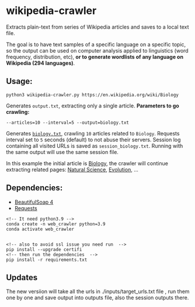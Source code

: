# wikipedia-crawler
Extracts plain-text from series of Wikipedia articles and saves to a local text file.

The goal is to have text samples of a specific language on a specific topic, so the output can be used on computer analysis applied to linguistics (word frequency, distribution, etc), **or to generate wordlists of any language on Wikipedia (294 languages)**.

## Usage:

```
python3 wikipedia-crawler.py https://en.wikipedia.org/wiki/Biology
```
Generates `output.txt`, extracting only a single article. **Parameters to go crawling:**
```
--articles=10 --interval=5 --output=biology.txt 
```

Generates [`biology.txt`](https://raw.githubusercontent.com/AndreiRegiani/wikipedia-crawler/master/example_output/biology_english.txt), crawling `10` articles related to `Biology`. Requests interval set to `5` seconds (default) to not abuse their servers.
Session log containing all visited URLs is saved as `session_biology.txt`. Running with the same output will use the same session file.

In this example the initial article is [Biology](https://en.wikipedia.org/wiki/Biology), the crawler will continue extracting related pages: [Natural Science](https://en.wikipedia.org/wiki/Natural_science), [Evolution](https://en.wikipedia.org/wiki/Evolution), ...

## Dependencies:
* [BeautifulSoap 4](https://www.crummy.com/software/BeautifulSoup/)
* [Requests](http://docs.python-requests.org/)

```
<!-- It need python3.9 -->
conda create -n web_crawler python=3.9
conda activate web_crawler


<!-- also to avoid ssl issue you need run  -->
pip install --upgrade certifi
<!-- then run the dependencies  -->
pip install -r requirements.txt
```



## Updates 
The new versiion will take all the urls in ./inputs/target_urls.txt file , run them one by one and save output into outputs file, also the session outputs there.